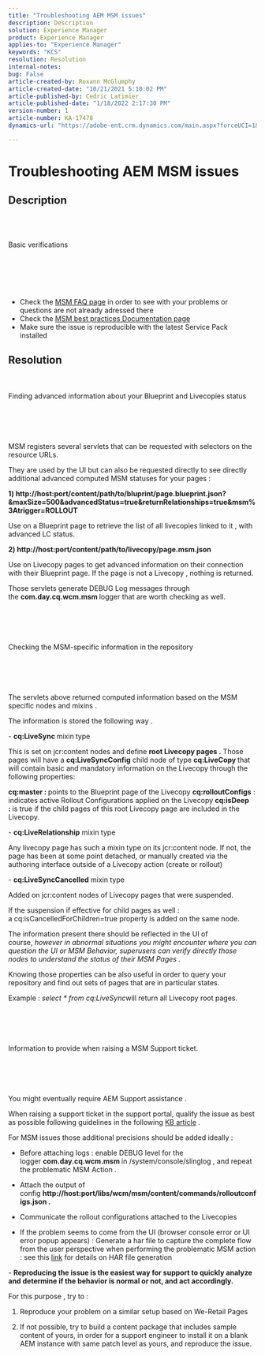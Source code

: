 ```yaml
---
title: "Troubleshooting AEM MSM issues"
description: Description
solution: Experience Manager
product: Experience Manager
applies-to: "Experience Manager"
keywords: "KCS"
resolution: Resolution
internal-notes: 
bug: False
article-created-by: Roxann McGlumphy
article-created-date: "10/21/2021 5:10:02 PM"
article-published-by: Cedric Latimier
article-published-date: "1/18/2022 2:17:30 PM"
version-number: 1
article-number: KA-17478
dynamics-url: "https://adobe-ent.crm.dynamics.com/main.aspx?forceUCI=1&pagetype=entityrecord&etn=knowledgearticle&id=99b28cb8-9132-ec11-b6e5-000d3a5ba97a"

---
```

# Troubleshooting AEM MSM issues

## Description

<br><br><br>Basic verifications<br><br><br><br> <br><br>
- Check the [MSM FAQ page](https://helpx.adobe.com/experience-manager/kb/index/msm_faq.html) in order to see with your problems or questions are not already adressed there
- Check the [MSM best practices Documentation page](https://experienceleague.adobe.com/docs/experience-manager-65/administering/introduction/msm-best-practices.html?lang=en)
- Make sure the issue is reproducible with the latest Service Pack installed



## Resolution

<br><br>Finding advanced information about your Blueprint and Livecopies status<br><br><br><br> <br><br>
MSM registers several servlets that can be requested with selectors on the resource URLs.

They are used by the UI but can also be requested directly to see directly additional advanced computed MSM statuses for your pages :

<b>1) http://host:port/content/path/to/bluprint/page.blueprint.json?&maxSize=500&advancedStatus=true&returnRelationships=true&msm%3Atrigger=ROLLOUT</b>

Use on a Blueprint page to retrieve the list of all livecopies linked to it , with advanced LC status.



<b>2) http://host:port/content/path/to/livecopy/page.msm.json</b>

Use on Livecopy pages to get advanced information on their connection with their Blueprint page.
 If the page is not a Livecopy , nothing is returned.



Those servlets generate DEBUG Log messages through the <b>com.day.cq.wcm.msm </b>logger that are worth checking as well.
<br><br><br><br> <br><br>Checking the MSM-specific information in the repository<br><br><br><br> <br><br>
The servlets above returned computed information based on the MSM specific nodes and mixins .

 The information is stored the following way .

- <b>cq:LiveSync </b>mixin<b> </b>type

This is set on jcr:content nodes and define <b>root Livecopy pages .</b>
 Those pages will have a <b>cq:LiveSyncConfig</b> child node of type <b>cq:LiveCopy </b>that will contain basic and mandatory information on the Livecopy through the following properties:

<b>cq:master : </b>points to the Blueprint page of the Livecopy
<b>cq:rolloutConfigs</b> : indicates active Rollout Configurations applied on the Livecopy
<b>cq:isDeep : </b>is true if the child pages of this root Livecopy page are included in the Livecopy.



- <b>cq:LiveRelationship</b> mixin type

Any livecopy page has such a mixin type on its jcr:content node.
 If not, the page has been at some point detached, or manually created via the authoring interface outside of a Livecopy action (create or rollout)



- <b>cq:LiveSyncCancelled</b> mixin type

Added on jcr:content nodes of Livecopy pages that were suspended.

If the suspension if effective for child pages as well : a cq:isCancelledForChildren=true property is added on the same node.



The information present there should be reflected in the UI of course, *however in abnormal situations you might encounter where you can question the UI or MSM Behavior, superusers can verify directly those nodes to understand the status of their MSM Pages .*

Knowing those properties can be also useful in order to query your repository and find out sets of pages that are in particular states.

Example : *select \* from cq:LiveSync*will return all Livecopy root pages.
<br><br><br><br> <br><br>Information to provide when raising a MSM Support ticket.<br><br><br><br> <br><br>
You might eventually require AEM Support assistance .

When raising a support ticket in the support portal, qualify the issue as best as possible following guidelines in the following [KB article](https://helpx.adobe.com/cq/kb/how-to-fully-qualify-a-ticket.html) .

For MSM issues those additional precisions should be added ideally :

- Before attaching logs : enable DEBUG level for the logger <b>com.day.cq.wcm.msm </b>in /system/console/slinglog , and repeat the problematic MSM Action .

- Attach the output of config <b>http://host:port/libs/wcm/msm/content/commands/rolloutconfigs.json .</b>

- Communicate the rollout configurations attached to the Livecopies

- If the problem seems to come from the UI (browser console error or UI error popup appears) : Generate a har file to capture the complete flow from the user perspective when performing the problematic MSM action : see this [link](https://help.tenderapp.com/kb/troubleshooting-your-tender-site/generating-an-har-file) for details on HAR file generation

- <b>Reproducing the issue is the easiest way for support to quickly analyze and determine if the behavior is normal or not, and act accordingly.</b>

For this purpose , try to :

1) Reproduce your problem on a similar setup based on We-Retail Pages

2) If not possible, try to build a content package that includes sample content of yours, in order for a support engineer to install it on a blank AEM instance with same patch level as yours, and reproduce the issue.
